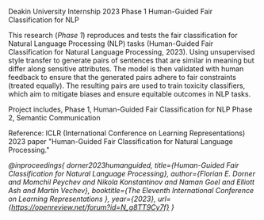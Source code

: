 Deakin University Internship 2023
Phase 1 Human-Guided Fair Classification for NLP

This research (*Phase 1*) reproduces and tests the fair classification for Natural Language Processing (NLP) tasks (Human-Guided Fair Classification for Natural Language Processing, 2023). Using unsupervised style transfer to generate pairs of sentences that are similar in meaning but differ along sensitive attributes. The model is then validated with human feedback to ensure that the generated pairs adhere to fair constraints (treated equally). The resulting pairs are used to train toxicity classifiers, which aim to mitigate biases and ensure equitable outcomes in NLP tasks. <br>


Project includes,
Phase 1, Human-Guided Fair Classification for NLP
Phase 2, Semantic Communication


Reference:
ICLR (International Conference on Learning Representations) 2023 paper "Human-Guided Fair Classification for Natural Language Processing." 

*@inproceedings{
dorner2023humanguided,
title={Human-Guided Fair Classification for Natural Language Processing},
author={Florian E. Dorner and Momchil Peychev and Nikola Konstantinov and Naman Goel and Elliott Ash and Martin Vechev},
booktitle={The Eleventh International Conference on Learning Representations },
year={2023},
url={https://openreview.net/forum?id=N_g8TT9Cy7f}
}*
